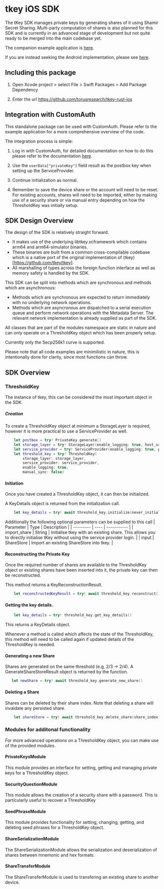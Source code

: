 # tkey iOS SDK

The tKey SDK manages private keys by generating shares of it using Shamir Secret Sharing. Multi-party computation of shares is also planned for this SDK and is currently in an advanced stage of development but not quite ready to be merged into the main codebase yet.

The companion example application is [here](https://github.com/torusresearch/tkey-rust-ios-example/).

If you are instead seeking the Android implementation, please see [here](https://github.com/torusresearch/tkey-rust-android).

## Including this package

1. Open Xcode project > select File > Swift Packages > Add Package Dependency 

2. Enter the url https://github.com/torusresearch/tkey-rust-ios


## Integration with CustomAuth

This standalone package can be used with CustomAuth. Please refer to the example application for a more comprehensive overview of the code.

The integration process is simple:
1. Log in with CustomAuth, for detailed documentation on how to do this please refer to the documentation [here](https://github.com/torusresearch/customauth-swift-sdk).

2. Use the `userData["privateKey"]` field result as the postbox key when setting up the ServiceProvider.

3. Continue initialization as normal.

4. Remember to save the device share or the account will need to be reset. For existing accounts, shares will need to be imported, either by making use of a security share or via manual entry depending on how the ThresholdKey was initially setup.

## SDK Design Overview

The design of the SDK is relatively straight forward. 

* It makes use of the underlying libtkey.xcframework which contains arm64 and arm64-simulator binaries. 
* These binaries are built from a common cross-compilable codebase which is a native port of the original implementation of (tkey)[https://github.com/tkey/tkey]. 
* All marshalling of types across the foreign function interface as well as memory safety is handled by the SDK.

This SDK can be split into methods which are synchronous and methods which are asynchronous:
* Methods which are synchronous are expected to return immediately with no underlying network operations.
* Methods which are asyncronous are dispatched to a serial execution queue and perform network operations with the Metadata Server. The relevant network implementation is already supplied as part of the SDK.

All classes that are part of the modules namespace are static in nature and can only operate on a ThresholdKey object which has been properly setup.

Currently only the Secp256k1 curve is supported.

Please note that all code examples are minimilistic in nature, this is intentionally done for clarity, since most functions can throw.

## SDK Overview

### ThresholdKey

The instance of tkey, this can be considered the most important object in the SDK. 

##### Creation

To create a ThresholdKey object at minimum a StorageLayer is required, however it is more practical to use a ServiceProvider as well.

```swift
    let postbox = try! PrivateKey.generate()
    let storage_layer = try! StorageLayer(enable_logging: true, host_url: "https://metadata.tor.us", server_time_offset: 2)
    let service_provider = try! ServiceProvider(enable_logging: true, postbox_key: postbox.hex)
    let threshold_key = try! ThresholdKey(
        storage_layer: storage_layer,
        service_provider: service_provider,
        enable_logging: true,
        manual_sync: false)
```

#### Initiation

Once you have created a ThresholdKey object, it can then be initialized.

A KeyDetails object is returned from the initialization call.

```swift
    let key_details = try! await threshold_key.initialize(never_initialize_new_key: false, include_local_metadata_transitions: false)
```

Additionally the following optional parameters can be supplied to this call
| Parameter | Type | Description |
| --------- | ---- | ----------- |
| import_share | String | Initialise tkey with an existing share. This allows you to directly initialise tKey without using the service provider login. |
| input | ShareStore | Import an existing ShareStore into tkey. | 

#### Reconstructing the Private Key

Once the required number of shares are available to the ThresholdKey object or existing shares have been inserted into it, the private key can then be reconstructed.

This method returns a KeyReconstructionResult.

```swift
    let reconstructedKeyResult = try! await threshold_key.reconstruct()
```

#### Getting the key details.

```swift
    let key_details = try! threshold_key.get_key_details()
```

This returns a KeyDetails object.

Whenever a method is called which affects the state of the ThresholdKey, this method will need to be called again if updated details of the ThresholdKey is needed.


#### Generating a new Share

Shares are generated on the same threshold (e.g, 2/3 -> 2/4). A GenerateShareStoreResult object is returned by the function. 

```swift
   let newShare = try! await threshold_key.generate_new_share()
```

#### Deleting a Share

Shares can be deleted by their share index. Note that deleting a share will invaidate any persisted share.

```swift
    let shareStore = try! await threshold_key.delete_share(share_index: idx)
```

### Modules for additonal functionality

For more advanced operations on a ThresholdKey object, you can make use of the provided modules.

#### PrivateKeysModule

This module provides an interface for setting, getting and managing private keys for a ThresholdKey object.

#### SecurityQuestionModule

This module allows the creation of a security share with a password. This is particularly useful to recover a ThresholdKey 

#### SeedPhraseModule

This module provides functionality for setting, changing, getting, and deleting seed phrases for a ThresholdKey object.

#### ShareSerializationModule

The ShareSerializationModule allows the serialization and deserialization of shares between mnemonic and hex formats.

#### ShareTransferModule

The ShareTransferModule is used to transfering an existing share to another device.
